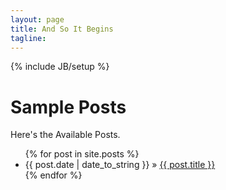 ```yaml
---
layout: page
title: And So It Begins
tagline: 
---
```

{% include JB/setup %}

# Sample Posts

Here's the Available Posts.

<ul class="posts">
  {% for post in site.posts %}
    <li><span>{{ post.date | date_to_string }}</span> &raquo; <a href="{{ BASE_PATH }}{{ post.url }}">{{ post.title }}</a></li>
  {% endfor %}
</ul>